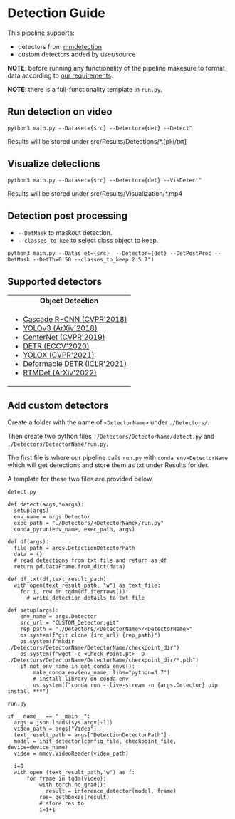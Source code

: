 # Detection Guide
This pipeline supports:
  * detectors from [mmdetection](https://mmdetection.readthedocs.io/en/latest/)
  * custom detectors added by user/source

**NOTE**: before running any functionality of the pipeline makesure to format data according to [our requirements](./).

**NOTE**: there is a full-functionality template in `run.py`.

## Run detection on video
```
python3 main.py --Dataset={src} --Detector={det} --Detect"
```
Results will be stored under src/Results/Detections/*.[pkl/txt]

## Visualize detections
```
python3 main.py --Dataset={src} --Detector={det} --VisDetect"
```
Results will be stored under src/Results/Visualization/*.mp4


## Detection post processing
* `--DetMask` to maskout detection.
* `--classes_to_kee` to select class object to keep.
```
python3 main.py --Datas`et={src}  --Detector={det} --DetPostProc --DetMask --DetTh=0.50 --classes_to_keep 2 5 7")
```
## Supported detectors
<table align="center">
  <tbody>
    <tr align="center" valign="bottom">
      <td>
        <b>Object Detection</b>
      </td>
    </tr>
    <tr valign="top">
      <td>
        <ul>
            <li><a href="configs/cascade_rcnn">Cascade R-CNN (CVPR'2018)</a></li>
            <li><a href="configs/yolo">YOLOv3 (ArXiv'2018)</a></li>
            <li><a href="configs/centernet">CenterNet (CVPR'2019)</a></li>
            <li><a href="configs/detr">DETR (ECCV'2020)</a></li>
            <li><a href="configs/yolox">YOLOX (CVPR'2021)</a></li>
            <li><a href="configs/deformable_detr">Deformable DETR (ICLR'2021)</a></li>
            <li><a href="configs/rtmdet">RTMDet (ArXiv'2022)</a></li>
        </ul>
      </td>
    </tr>
  </tbody>
</table>


## Add custom detectors
Create a folder with the name of `<DetectorName>` under `./Detectors/`.

Then create two python files `./Detectors/DetectorName/detect.py` and `./Detectors/DetectorName/run.py`.

The first file is where our pipeline calls `run.py` with `conda_env=DetectorName` which will get detections and store them as txt under Results forlder.

A template for these two files are provided below.

`detect.py`
```
def detect(args,*oargs):
  setup(args)
  env_name = args.Detector
  exec_path = "./Detectors/<DetectorName>/run.py"
  conda_pyrun(env_name, exec_path, args)

def df(args):
  file_path = args.DetectionDetectorPath
  data = {}
  # read detections from txt file and return as df
  return pd.DataFrame.from_dict(data)

def df_txt(df,text_result_path):
  with open(text_result_path, "w") as text_file:
    for i, row in tqdm(df.iterrows()):
      # write detection details to txt file

def setup(args):
    env_name = args.Detector
    src_url = "CUSTOM_Detector.git"
    rep_path = "./Detectors/<DetectorName>/<DetectorName>"
    os.system(f"git clone {src_url} {rep_path}")
    os.system(f"mkdir ./Detectors/DetectorName/DetectorName/checkpoint_dir")
    os.system(f"wget -c <Check_Point.pt> -O ./Detectors/DetectorName/DetectorName/checkpoint_dir/*.pth")
    if not env_name in get_conda_envs():
        make_conda_env(env_name, libs="python=3.7")
        # install library on conda env
        os.system(f"conda run --live-stream -n {args.Detector} pip install ***")
```

`run.py`
```
if __name__ == "__main__":
  args = json.loads(sys.argv[-1])
  video_path = args["Video"]
  text_result_path = args["DetectionDetectorPath"] 
  model = init_detector(config_file, checkpoint_file, device=device_name)
  video = mmcv.VideoReader(video_path)

  i=0
  with open (text_result_path,"w") as f: 
      for frame in tqdm(video):
          with torch.no_grad():
            result = inference_detector(model, frame)
          res= getbboxes(result)
          # store res to 
          i=i+1
```

